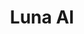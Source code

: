 ---
title: "Luna AI"
description: "Luna : La solution IA de Dawn"
main:
  id: 4
  content: |
    Luna est bien plus qu'une simple fonctionnalité. Elle représente le cœur intelligent et serviable de Dawn Web. Elle est intégrée au cœur de notre écosystème, conçue pour être une présence cohérente et un guide à travers notre gamme variée de projets d'entreprise et personnels.
  imgCard: "@/images/lunaai.png"
  imgMain: "@/images/lunaai.png"
  imgAlt: "Luna AI, mascotte et assistante numérique pour Dawn Web"
tabs:
  - id: "tabs-with-card-item-1"
    dataTab: "#tabs-with-card-1"
    title: "Aperçu"
  - id: "tabs-with-card-item-2"
    dataTab: "#tabs-with-card-2"
    title: "Détails du Projet"
  - id: "tabs-with-card-item-3"
    dataTab: "#tabs-with-card-3"
    title: "Prochaines Étapes"
longDescription:
  title: "Le Visage de l'Innovation de Dawn Web"
  subTitle: |
    Chez Dawn Web, nous voyons Luna comme le fil conducteur qui connectera l'ensemble de notre suite d'applications. Elle n'est pas seulement un outil pour une seule application ; elle est le visage amical et intelligent de notre marque, conçue pour rendre l'interaction de chaque utilisateur avec notre technologie plus personnelle, intuitive et fluide.
  btnTitle: "Découvrir Dawn Web"
  btnURL: "https://dawnwebs.com"
descriptionList:
  - title: "Solutions d'Entreprise"
    subTitle: "Dans nos plateformes professionnelles, Luna agira comme une assistante intelligente, aidant les utilisateurs à naviguer dans des données complexes, à automatiser des tâches et à obtenir des informations."
  - title: "Projets Personnels"
    subTitle: "Pour les applications personnelles et créatives, Luna servira de guide et de partenaire de création, améliorant l'expérience utilisateur et rendant la technologie plus accessible."
  - title: "Identité de Marque"
    subTitle: "Au-delà de la fonctionnalité, Luna est la mascotte de Dawn Web. Elle représente notre engagement à créer des logiciels utiles, avant-gardistes et conviviaux."
specificationsLeft:
  - title: "Objectif de Luna"
    subTitle: "Fournir une couche unifiée, intelligente et serviable à travers tous les projets Dawn Web, agissant à la fois comme assistante fonctionnelle et ambassadrice de la marque."
  - title: "Fonction Principale"
    subTitle: "Assister, guider et personnaliser l'expérience utilisateur, en rendant les logiciels complexes simples et intuitifs."
  - title: "Principes Directeurs"
    subTitle: "Serviable, cohérente et accessible. La présence de Luna est conçue pour ajouter de la valeur sans être intrusive."
  - title: "Statut d'Intégration"
    subTitle: "Intégration initiale active dans les projets clés, avec un déploiement progressif prévu sur l'ensemble de l'écosystème Dawn Web."
specificationsRight:
  - title: "Points Forts"
    subTitle: "Une présence IA unique et reconnaissable. Intégration profonde avec les données spécifiques au projet. Une voix cohérente pour la marque Dawn Web."
  - title: "Expérience Utilisateur"
    subTitle: "Luna vise à créer une expérience cohérente, garantissant que, que vous utilisiez un outil d'entreprise ou une application personnelle, vous vous sentiez soutenu par la même intelligence amicale."
  - title: "Personnalité et Voix"
    subTitle: "Bienveillante, claire et professionnelle, avec un ton amical qui incarne l'éthique de Dawn Web."
  - title: "Prochaines Étapes"
    subTitle: "Étendre les capacités de Luna et finaliser son intégration dans tous les produits Dawn Web à venir et existants."
blueprints:
  first: "@/images/verboapp.png"
  second: "@/images/lunaai.png"

---